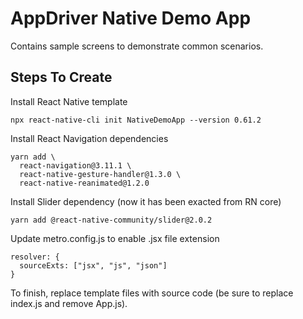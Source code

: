 # AppDriver Native Demo App

Contains sample screens to demonstrate common scenarios.

## Steps To Create

Install React Native template
```
npx react-native-cli init NativeDemoApp --version 0.61.2
```
Install React Navigation dependencies
```
yarn add \
  react-navigation@3.11.1 \
  react-native-gesture-handler@1.3.0 \
  react-native-reanimated@1.2.0
```
Install Slider dependency (now it has been exacted from RN core)
```
yarn add @react-native-community/slider@2.0.2
```
Update metro.config.js to enable .jsx file extension
```
resolver: {
  sourceExts: ["jsx", "js", "json"]
}
```
To finish, replace template files with source code (be sure to replace index.js and remove App.js).
